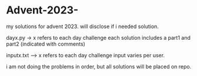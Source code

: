 # Advent-2023-
my solutions for advent 2023. will disclose if i needed solution.

dayx.py -> x refers to each day challenge
each solution includes a part1 and part2 (indicated with comments) 

inputx.txt --> x refers to each day challenge
input varies per user.

i am not doing the problems in order, but all solutions will be placed on repo.
